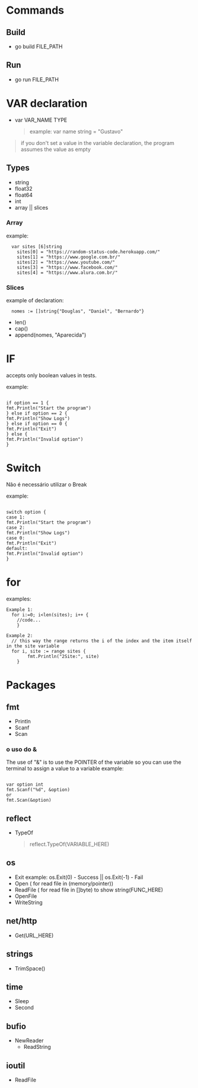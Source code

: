 # Commands

## Build

- go build FILE_PATH

## Run

- go run FILE_PATH

# VAR declaration

- var VAR_NAME TYPE
  > example: var name string = "Gustavo"

> if you don't set a value in the variable declaration, the program
> assumes the value as empty

## Types

- string
- float32
- float64
- int
- array || slices

### Array

example:

```
  var sites [6]string
	sites[0] = "https://random-status-code.herokuapp.com/"
	sites[1] = "https://www.google.com.br/"
	sites[2] = "https://www.youtube.com/"
	sites[3] = "https://www.facebook.com/"
	sites[4] = "https://www.alura.com.br/"
```

### Slices

example of declaration:

```
  nomes := []string{"Douglas", "Daniel", "Bernardo"}

```

- len()
- cap()
- append(nomes, "Aparecida")

# IF

accepts only boolean values in tests.

example:

```

if option == 1 {
fmt.Println("Start the program")
} else if option == 2 {
fmt.Println("Show Logs")
} else if option == 0 {
fmt.Println("Exit")
} else {
fmt.Println("Invalid option")
}

```

# Switch

Não é necessário utilizar o Break

example:

```

switch option {
case 1:
fmt.Println("Start the program")
case 2:
fmt.Println("Show Logs")
case 0:
fmt.Println("Exit")
default:
fmt.Println("Invalid option")
}

```

# for

examples:

```
Example 1:
  for i:=0; i<len(sites); i++ {
	//code...
	}
```

```
Example 2:
  // this way the range returns the i of the index and the item itself in the site variable
  for i, site := range sites {
		fmt.Println("2Site:", site)
	}
```

# Packages

## fmt

- Println
- Scanf
- Scan

### o uso do &

The use of "&" is to use the POINTER of the variable so you can use the terminal to assign a value to a variable
example:

```

var option int
fmt.Scanf("%d", &option)
or
fmt.Scan(&option)

```

## reflect

- TypeOf
  > reflect.TypeOf(VARIABLE_HERE)

## os

- Exit example: os.Exit(0) - Success || os.Exit(-1) - Fail
- Open ( for read file in (memory/pointer))
- ReadFile ( for read file in []byte) to show string(FUNC_HERE)
- OpenFile
- WriteString

## net/http

- Get(URL_HERE)

## strings

- TrimSpace()

## time

- Sleep
- Second

## bufio

- NewReader
  - ReadString

## ioutil

- ReadFile
